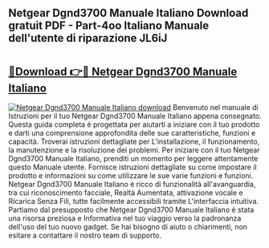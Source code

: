 ## Netgear Dgnd3700 Manuale Italiano Download gratuit PDF - Part-4oo Italiano Manuale dell'utente di riparazione JL6iJ

# <h2><a href="http://dfch1j8.blite.top/?on=Netgear+Dgnd3700+Manuale+Italiano">🔗Download 👉🔴 Netgear Dgnd3700 Manuale Italiano</a></h2>

[![Netgear Dgnd3700 Manuale Italiano download](https://i.imgur.com/lujVjoI.png)](http://dfch1j8.blite.top/?on=Netgear+Dgnd3700+Manuale+Italiano)
Benvenuto nel manuale di Istruzioni per il tuo Netgear Dgnd3700 Manuale Italiano appena consegnato. Questa guida completa è progettata per aiutarti a iniziare con il tuo prodotto e darti una comprensione approfondita delle sue caratteristiche, funzioni e capacità. Troverai istruzioni dettagliate per L'installazione, il funzionamento, la manutenzione e la risoluzione dei problemi. Per iniziare con il tuo Netgear Dgnd3700 Manuale Italiano, prenditi un momento per leggere attentamente questo Manuale utente. Fornisce istruzioni dettagliate su come impostare il prodotto e informazioni su come utilizzare le sue varie funzioni e funzioni. Netgear Dgnd3700 Manuale Italiano è ricco di funzionalità all'avanguardia, tra cui riconoscimento facciale, Realtà Aumentata, attivazione vocale e Ricarica Senza Fili, tutte facilmente accessibili tramite L'interfaccia intuitiva. Partiamo dal presupposto che Netgear Dgnd3700 Manuale Italiano è stata una risorsa preziosa e Informativa nel tuo viaggio verso la padronanza dell'uso del tuo nuovo gadget. Se hai bisogno di aiuto o chiarimenti, non esitare a contattare il nostro team di supporto.
